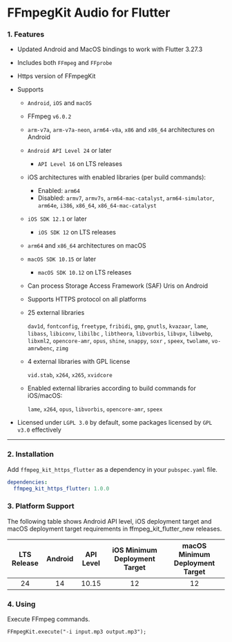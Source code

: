 # FFmpegKit Audio for Flutter

### 1. Features

- Updated Android and MacOS bindings to work with Flutter 3.27.3
- Includes both `FFmpeg` and `FFprobe`
- Https version of FFmpegKit
- Supports
    - `Android`, `iOS` and `macOS`
    - FFmpeg `v6.0.2`
    - `arm-v7a`, `arm-v7a-neon`, `arm64-v8a`, `x86` and `x86_64` architectures on Android
    - `Android API Level 24` or later
      - `API Level 16` on LTS releases
    - iOS architectures with enabled libraries (per build commands):
      - Enabled: `arm64`
      - Disabled: `armv7`, `armv7s`, `arm64-mac-catalyst`, `arm64-simulator`, `arm64e`, `i386`, `x86_64`, `x86_64-mac-catalyst`
    - `iOS SDK 12.1` or later
      - `iOS SDK 12` on LTS releases
    - `arm64` and `x86_64` architectures on macOS
    - `macOS SDK 10.15` or later
      - `macOS SDK 10.12` on LTS releases
    - Can process Storage Access Framework (SAF) Uris on Android
    - Supports HTTPS protocol on all platforms
    - 25 external libraries

      `dav1d`, `fontconfig`, `freetype`, `fribidi`, `gmp`, `gnutls`, `kvazaar`, `lame`, `libass`, `libiconv`, `libilbc`
      , `libtheora`, `libvorbis`, `libvpx`, `libwebp`, `libxml2`, `opencore-amr`, `opus`, `shine`, `snappy`, `soxr`
      , `speex`, `twolame`, `vo-amrwbenc`, `zimg`

    - 4 external libraries with GPL license

      `vid.stab`, `x264`, `x265`, `xvidcore`

    - Enabled external libraries according to build commands for iOS/macOS:

      `lame`, `x264`, `opus`, `libvorbis`, `opencore-amr`, `speex`

- Licensed under `LGPL 3.0` by default, some packages licensed by `GPL v3.0` effectively

---

### 2. Installation

Add `ffmpeg_kit_https_flutter` as a dependency in your `pubspec.yaml` file.

```yaml
dependencies:
  ffmpeg_kit_https_flutter: 1.0.0
```

### 3. Platform Support
The following table shows Android API level, iOS deployment target and macOS deployment target requirements in
ffmpeg_kit_flutter_new releases.

| LTS Release | Android | API Level | iOS Minimum Deployment Target | macOS Minimum Deployment Target |
|:------------:|:--------:|:---------:|:----------------------------:|:-------------------------------:|
| 24 | 14 | 10.15 | 12 | 12 |

### 4. Using
Execute FFmpeg commands.
```
FFmpegKit.execute("-i input.mp3 output.mp3");
```


